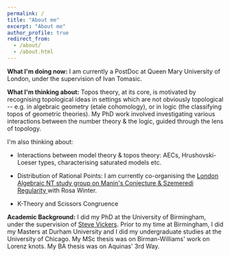 ```yaml
---
permalink: /
title: "About me"
excerpt: "About me"
author_profile: true
redirect_from: 
  - /about/
  - /about.html
---
```

<b>What I'm doing now:</b> I am currently a PostDoc at Queen Mary University of London, under the supervision of Ivan Tomasic.

<b>What I'm thinking about:</b> Topos theory, at its core, is motivated by recognising topological ideas in settings which are not obviously topological -- e.g. in algebraic geometry (etale cohomology), or in logic (the classifying topos of geometric theories). My PhD work involved investigating various interactions between the number theory & the logic, guided through the lens of topology. 

I'm also thinking about:

<ul><li> Interactions between model theory & topos theory: AECs, Hrushovski-Loeser types, characterising saturated models etc.
  </li></ul>
  <ul><li> Distribution of Rational Points: I am currently co-organising the <a href="https://nms.kcl.ac.uk/rosa.winter/StudyGroupManinSzemeredi.html"> London Algebraic NT study group on Manin's Conjecture & Szemeredi Regularity </a> with Rosa Winter.
  </li></ul>
<ul><li> K-Theory and Scissors Congruence
  </li></ul>


<b>Academic Background:</b> I did my PhD at the University of Birmingham, under the supervision of <a href="https://www.cs.bham.ac.uk/~sjv/" target ="_blank"> Steve Vickers</a>. Prior to my time at Birmingham, I did my Masters at Durham University and I did my undergraduate studies at the University of Chicago. My MSc thesis was on Birman-Williams' work on Lorenz knots. My BA thesis was on Aquinas' 3rd Way. 
